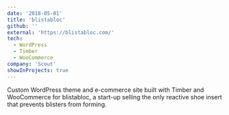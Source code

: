 ```yaml
---
date: '2018-05-01'
title: 'blistabloc'
github: ''
external: 'https://blistabloc.com/'
tech:
  - WordPress
  - Timber
  - WooCommerce
company: 'Scout'
showInProjects: true
---
```


Custom WordPress theme and e-commerce site built with Timber and WooCommerce for blistabloc, a start-up selling the only reactive shoe insert that prevents blisters from forming.
